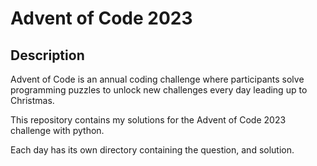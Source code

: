 # Advent of Code 2023

## Description

Advent of Code is an annual coding challenge where participants solve programming puzzles to unlock new challenges every day leading up to Christmas.

This repository contains my solutions for the Advent of Code 2023 challenge with python.

Each day has its own directory containing the question, and solution.

